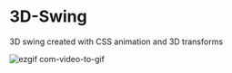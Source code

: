 # 3D-Swing
3D swing created with CSS animation and 3D transforms

![ezgif com-video-to-gif](https://github.com/jgongala/3D-Swing/assets/65823190/daf7c2f6-3b3f-4e00-8b2b-5d9f3f00df59)
